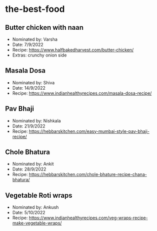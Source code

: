 # the-best-food

## Butter chicken with naan

- Nominated by: Varsha
- Date: 7/9/2022
- Recipe: https://www.halfbakedharvest.com/butter-chicken/
- Extras: crunchy onion side

## Masala Dosa

- Nominated by: Shiva
- Date: 14/9/2022
- Recipe: https://www.indianhealthyrecipes.com/masala-dosa-recipe/

## Pav Bhaji

- Nominated by: Nishkala
- Date: 21/9/2022
- Recipe: https://hebbarskitchen.com/easy-mumbai-style-pav-bhaji-recipe/

## Chole Bhatura

- Nominated by: Ankit
- Date: 28/9/2022
- Recipe: https://hebbarskitchen.com/chole-bhature-recipe-chana-bhatura/

## Vegetable Roti wraps

- Nominated by: Ankush
- Date: 5/10/2022
- Recipe: https://www.indianhealthyrecipes.com/veg-wraps-recipe-make-vegetable-wraps/
